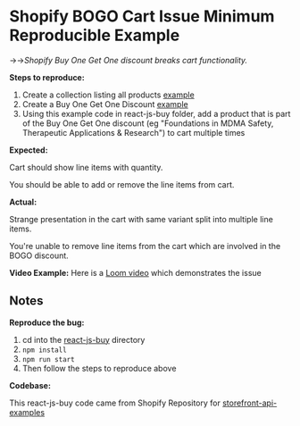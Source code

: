 # Shopify BOGO Cart Issue Minimum Reproducible Example

->->_Shopify Buy One Get One discount breaks cart functionality._

**Steps to reproduce:**

1. Create a collection listing all products [example](./docs/all-products-collection-example.png)
1. Create a Buy One Get One Discount [example](./docs/bogo-discount-example.png)
1. Using this example code in react-js-buy folder, add a product that is part of the Buy One Get One discount (eg "Foundations in MDMA Safety, Therapeutic Applications & Research") to cart multiple times

**Expected:**

Cart should show line items with quantity.

You should be able to add or remove the line items from cart.

**Actual:**

Strange presentation in the cart with same variant split into multiple line items.

You're unable to remove line items from the cart which are involved in the BOGO discount.

**Video Example:**
Here is a [Loom video](https://www.loom.com/share/dc28262a2e9940d5b3f5833fa5445bab) which demonstrates the issue

## Notes

**Reproduce the bug:**

1. cd into the [react-js-buy](./react-js-buy/) directory
1. `npm install`
1. `npm run start`
1. Then follow the steps to reproduce above

**Codebase:**

This react-js-buy code came from Shopify Repository for [storefront-api-examples](https://github.com/Shopify/storefront-api-examples/tree/master/react-js-buy)

